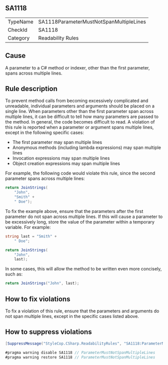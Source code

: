 ﻿## SA1118

<table>
<tr>
  <td>TypeName</td>
  <td>SA1118ParameterMustNotSpanMultipleLines</td>
</tr>
<tr>
  <td>CheckId</td>
  <td>SA1118</td>
</tr>
<tr>
  <td>Category</td>
  <td>Readability Rules</td>
</tr>
</table>

## Cause

A parameter to a C# method or indexer, other than the first parameter, spans across multiple lines.

## Rule description

To prevent method calls from becoming excessively complicated and unreadable, individual parameters and arguments should
be placed on a single line. When parameters other than the first parameter span across multiple lines, it can be
difficult to tell how many parameters are passed to the method. In general, the code becomes difficult to read. A
violation of this rule is reported when a parameter or argument spans multiple lines, except in the following specific
cases:

* The first parameter may span multiple lines
* Anonymous methods (including lambda expressions) may span multiple lines
* Invocation expressions may span multiple lines
* Object creation expressions may span multiple lines

For example, the following code would violate this rule, since the second parameter spans across multiple lines:

```csharp
return JoinStrings(
    "John",
    "Smith" + 
    " Doe");
```

To fix the example above, ensure that the parameters after the first parameter do not span across multiple lines. If
this will cause a parameter to be excessively long, store the value of the parameter within a temporary variable. For
example:

```csharp
string last = "Smith" + 
    " Doe";

return JoinStrings(
    "John",
    last);
```

In some cases, this will allow the method to be written even more concisely, such as:

```csharp
return JoinStrings("John", last);
```

## How to fix violations

To fix a violation of this rule, ensure that the parameters and arguments do not span multiple lines, except in the
specific cases listed above.

## How to suppress violations

```csharp
[SuppressMessage("StyleCop.CSharp.ReadabilityRules", "SA1118:ParameterMustNotSpanMultipleLines", Justification = "Reviewed.")]
```

```csharp
#pragma warning disable SA1118 // ParameterMustNotSpanMultipleLines
#pragma warning restore SA1118 // ParameterMustNotSpanMultipleLines
```
